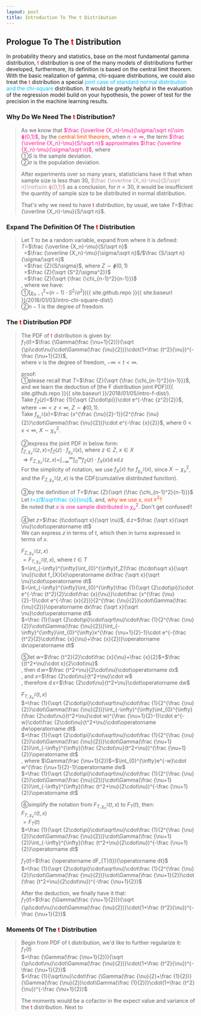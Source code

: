 ```yaml
---
layout: post
title: Introduction To The t Distribution
---
```


## Prologue To The <font color="Red">t</font> Distribution
<p class="message">
In probability theory and statistics, base on the most fundamental gamma distribution, <font color="Red">t</font> distribution is one of the many models of distributions further developed, furthermore, its definition is based on the central limit theorem.  
With the basic realization of gamma, chi-square distributions, we could also treat the <font color="Red">t</font> distribution a special <font color="DeepSkyBlue">joint case of standard normal distribution and the chi-square</font> distribution.  
It would be greatly helpful in the evaluation of the regression model build on your hypothesis, the power of test for the precision in the machine learning results.   
</p>

### Why Do We Need The <font color="Red">t</font> Distribution?
>As we know that <font color="DeepPink">$\frac {\overline {X_n}-\mu}{\sigma/\sqrt n}\sim ɸ(0,1)$</font>, by the <font color="OrangeRed">central limit theorem</font>, when <font color="DeepPink">$n\rightarrow\infty$</font>, the term <font color="DeepPink">$\frac {\overline {X_n}-\mu}{S/\sqrt n}$ approximates $\frac {\overline {X_n}-\mu}{\sigma/\sqrt n}$</font>, where  
>&#10112;$S$ is the sample deviation.  
>&#10113;$\sigma$ is the population deviation.  
>
>After experiments over so many years, statisticians have it that when sample size is less than 30, <font color="RosyBrown">$\frac {\overline {X_n}-\mu}{S/\sqrt n}\not\sim ɸ(0,1)$</font> as a conclusion, for $n<30$, it would be insufficient the quantity of sample size to be distributed in normal distribution.  
>
>That's why we need to have <font color="Red">t</font> distribution, by usual, we take $T$=$\frac {\overline {X_n}-\mu}{S/\sqrt n}$.  

### Expand The Definition Of The <font color="Red">t</font> Distribution
>Let T to be a random variable, expand from where it is defined:  
>$T$=$\frac {\overline {X_n}-\mu}{S/\sqrt n}$  
>$\;\;$=$\frac {\overline {X_n}-\mu}{\sigma/\sqrt n}$/$\frac {S/\sqrt n}{\sigma/\sqrt n}$  
>$\;\;$=$\frac {Z}{S/\sigma}$, where $Z\sim ɸ(0,1)$  
>$\;\;$=$\frac {Z}{\sqrt {S^2/\sigma^2}}$  
>$\;\;$=$\frac {Z}{\sqrt {\frac {\chi_{n-1}^2}{n-1}}}$  
>, where we have:  
>&#10112;[$\chi_{n-1}^2$=$(n-1)\cdot S^2$/$\sigma^2$]({{ site.github.repo }}{{ site.baseurl }}/2018/01/03/intro-chi-square-dist/)  
>&#10113;$n-1$ is the degree of freedom.  

### The <font color="Red">t</font> Distribution PDF
>The PDF of <font color="Red">t</font> distribution is given by:  
>$f_{T}(t)$=$\frac {\Gamma(\frac {\nu+1}{2})}{\sqrt {\pi\cdot\nu}\cdot\Gamma(\frac {\nu}{2})}\cdot(1+\frac {t^2}{\nu})^{-\frac {\nu+1}{2}}$,  
>where $\nu$ is the degree of freedom, $-\infty<t<\infty$.  
>
>proof:  
>&#10112;please recall that $T$=$\frac {Z}{\sqrt {\frac {\chi_{n-1}^2}{n-1}}}$, and we learn the deduction of [the F distribution joint PDF]({{ site.github.repo }}{{ site.baseurl }}/2018/01/05/intro-f-dist/).  
>Take $f_Z(z)$=$\frac {1}{\sqrt {2\cdot\pi}}\cdot e^{-\frac {z^2}{2}}$, where $-\infty<z<\infty$, $Z\sim ɸ(0,1)$.  
>Take $f_{\chi_{\nu}^2}(x)$=$\frac {x^{\frac {\nu}{2}-1}}{2^{\frac {\nu}{2}}\cdot\Gamma(\frac {\nu}{2})}\cdot e^{-\frac {x}{2}}$, where $0<x<\infty$, $X \sim\chi_{\nu}^2$.  
>
>&#10113;express the joint PDF in below form:  
>$f_{Z,\chi_{\nu}^2}(z,x)$=$f_Z(z)\cdot f_{\chi_{\nu}^2}(x)$, where $z\in Z$, $x\in X$  
>$\Rightarrow F_{Z,\chi_{\nu}^2}(z,x)$=$\int_{-\infty}^{\infty}\int_{0}^{\infty}f_Z(z)\cdot f_{X}(x)\operatorname dx\operatorname dz$  
>For the simplicity of notation, we use $f_{X}(x)$ for $f_{\chi_{\nu}^2}(x)$, since $X \sim\chi_{\nu}^2$, and the $F_{Z,\chi_{\nu}^2}(z,x)$ is the CDF(cumulative distributed function).  
>
>&#10114;by the definition of $T$=$\frac {Z}{\sqrt {\frac {\chi_{n-1}^2}{n-1}}}$  
>Let <font color="DeepSkyBlue">$t$=$z$/$\sqrt\frac {x}{\nu}$</font>, and, <font color="OrangeRed">why we use $x$, not $x^2$?</font>  
>Be noted that <font color="DeepPink">$x$ is one sample distributed in $\chi_{\nu}^2$</font>.  Don't get confused!!  
>
>&#10115;let $z$=$\frac {t\cdot\sqrt x}{\sqrt \nu}$, $\operatorname dz$=$\frac {\sqrt x}{\sqrt \nu}\cdot\operatorname dt$  
>We can express $z$ in terms of $t$, which then in turns expressed in terms of $x$.  
>
>$F_{Z,\chi_{\nu}^2}(z,x)$  
>$=F_{T,\chi_{\nu}^2}(t,x)$, where $t \in T$  
>$=\int_{-\infty}^{\infty}\int_{0}^{\infty}f_Z(\frac {t\cdot\sqrt x}{\sqrt \nu})\cdot f_{X}(x)\operatorname dx\frac {\sqrt x}{\sqrt \nu}\cdot\operatorname dt$  
>$=\int_{-\infty}^{\infty}\int_{0}^{\infty}\frac {1}{\sqrt {2\cdot\pi}}\cdot e^{-\frac {t^2}{2}\cdot\frac {x}{\nu}}\cdot\frac {x^{\frac {\nu}{2}-1}\cdot e^{-\frac {x}{2}}}{2^{\frac {\nu}{2}}\cdot\Gamma(\frac {\nu}{2})}\operatorname dx\frac {\sqrt x}{\sqrt \nu}\cdot\operatorname dt$  
>$=\frac {1}{\sqrt {2\cdot\pi}\cdot\sqrt\nu}\cdot\frac {1}{2^{\frac {\nu}{2}}\cdot\Gamma(\frac {\nu}{2})}\int_{-\infty}^{\infty}\int_{0}^{\infty}x^{\frac {\nu+1}{2}-1}\cdot e^{-(\frac {t^2}{2}\cdot\frac {x}{\nu}+\frac {x}{2})}\operatorname dx\operatorname dt$  
>
>&#10116;let $w$=$\frac {t^2}{2}\cdot\frac {x}{\nu}+\frac {x}{2}$=$\frac {(t^2+\nu)\cdot x}{2\cdot\nu}$  
>, then $\operatorname dw$=$\frac {t^2+\nu}{2\cdot\nu}\cdot\operatorname dx$  
>, and $x$=$\frac {2\cdot\nu}{t^2+\nu}\cdot w$  
>, therefore $\operatorname dx$=$\frac {2\cdot\nu}{t^2+\nu}\cdot\operatorname dw$  
>
>$F_{T,\chi_{\nu}^2}(t,x)$  
>$=\frac {1}{\sqrt {2\cdot\pi}\cdot\sqrt\nu}\cdot\frac {1}{2^{\frac {\nu}{2}}\cdot\Gamma(\frac {\nu}{2})}\int_{-\infty}^{\infty}\int_{0}^{\infty}(\frac {2\cdot\nu}{t^2+\nu}\cdot w)^{\frac {\nu+1}{2}-1}\cdot e^{-w}\cdot\frac {2\cdot\nu}{t^2+\nu}\cdot\operatorname dw\operatorname dt$  
>$=\frac {1}{\sqrt {2\cdot\pi}\cdot\sqrt\nu}\cdot\frac {1}{2^{\frac {\nu}{2}}\cdot\Gamma(\frac {\nu}{2})}\cdot\Gamma(\frac {\nu+1}{2})\int_{-\infty}^{\infty}(\frac {2\cdot\nu}{t^2+\nu})^{\frac {\nu+1}{2}}\operatorname dt$  
>, where $\Gamma(\frac {\nu+1}{2})$=$\int_{0}^{\infty}e^{-w}\cdot w^{\frac {\nu+1}{2}-1}\operatorname dw$  
>$=\frac {1}{\sqrt {2\cdot\pi}\cdot\sqrt\nu}\cdot\frac {1}{2^{\frac {\nu}{2}}\cdot\Gamma(\frac {\nu}{2})}\cdot\Gamma(\frac {\nu+1}{2})\int_{-\infty}^{\infty}(\frac {t^2+\nu}{2\cdot\nu})^{-\frac {\nu+1}{2}}\operatorname dt$  
>
>&#10117;simplify the notation from $F_{T,\chi_{\nu}^2}(t,x)$ to $F_{T}(t)$, then:  
>$F_{T,\chi_{\nu}^2}(t,x)$  
>$=F_{T}(t)$  
>$=\frac {1}{\sqrt {2\cdot\pi}\cdot\sqrt\nu}\cdot\frac {1}{2^{\frac {\nu}{2}}\cdot\Gamma(\frac {\nu}{2})}\cdot\Gamma(\frac {\nu+1}{2})\int_{-\infty}^{\infty}(\frac {t^2+\nu}{2\cdot\nu})^{-\frac {\nu+1}{2}}\operatorname dt$  
>
>$f_{T}(t)$=$\frac {\operatorname dF_{T}(t)}{\operatorname dt}$  
>$=\frac {1}{\sqrt {2\cdot\pi}\cdot\sqrt\nu}\cdot\frac {1}{2^{\frac {\nu}{2}}\cdot\Gamma(\frac {\nu}{2})}\cdot\Gamma(\frac {\nu+1}{2})\cdot (\frac {t^2+\nu}{2\cdot\nu})^{-\frac {\nu+1}{2}}$  
>
>After the deduction, we finally have it that:  
>$f_{T}(t)$=$\frac {\Gamma(\frac {\nu+1}{2})}{\sqrt {\pi\cdot\nu}\cdot\Gamma(\frac {\nu}{2})}\cdot(1+\frac {t^2}{\nu})^{-\frac {\nu+1}{2}}$  

### Moments Of The <font color="Red">t</font> Distribution
>Begin from PDF of t distribution, we'd like to further regularize it:  
>$f_{T}(t)$  
>$=\frac {\Gamma(\frac {\nu+1}{2})}{\sqrt {\pi\cdot\nu}\cdot\Gamma(\frac {\nu}{2})}\cdot(1+\frac {t^2}{\nu})^{-\frac {\nu+1}{2}}$  
>$=\frac {1}{\sqrt\nu}\cdot\frac {\Gamma(\frac {\nu}{2}+\frac {1}{2})}{\Gamma(\frac {\nu}{2})\cdot\Gamma(\frac {1}{2})}\cdot(1+\frac {t^2}{\nu})^{-\frac {\nu+1}{2}}$  
>
>The moments would be a cofactor in the expect value and variance of the <font color="Red">t</font> distribution.  Next to 

<!-- to be conti with E[t], Var[t] -->

<!-- Γ -->
<!-- \frac{\Gamma(k + n)}{\Gamma(n)} \frac{1}{r^k}  -->
<!-- \mbox{\large$\vert$}\nolimits_0^\infty -->
<!-- \vert_0^\infty -->
<!-- &prime; ′ -->
<!-- &Prime; ″ -->
<!-- \overline{X_n} -->
<!-- \frac{{\overline {X_n}}-\mu}{S/\sqrt n} -->

<!-- Notes -->
<!-- <font color="OrangeRed">items, verb, to make it the focus</font> -->
<!-- <font color="Red">KKT</font> -->
<!-- <font color="Red">SMO heuristics</font> -->
<!-- <font color="Red">F</font> distribution -->
<!-- <font color="Red">t</font> distribution -->
<!-- <font color="DeepSkyBlue">suggested item, soft item</font> -->
<!-- <font color="RoyalBlue">old alpha</font> -->
<!-- <font color="Green">new alpha</font> -->

<!-- <font color="DeepPink">positive conclusion, finding</font> -->
<!-- <font color="RosyBrown">negative conclusion, finding</font> -->

<!-- <font color="#00ADAD">policy</font> -->
<!-- <font color="#6100A8">full observable</font> -->
<!-- <font color="#FFAC12">partial observable</font> -->
<!-- <font color="#EB00EB">stochastic</font> -->
<!-- <font color="#8400E6">state transition</font> -->
<!-- <font color="#D600D6">discount factor gamma $\gamma$</font> -->
<!-- <font color="#D600D6">$V(S)$</font> -->
<!-- <font color="#9300FF">immediate reward R(S)</font> -->

<!-- https://www.medcalc.org/manual/gamma_distribution_functions.php -->